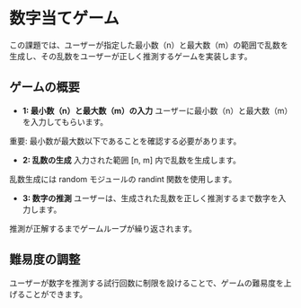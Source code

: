 # 数字当てゲーム
この課題では、ユーザーが指定した最小数（n）と最大数（m）の範囲で乱数を生成し、その乱数をユーザーが正しく推測するゲームを実装します。

## ゲームの概要
- **1: 最小数（n）と最大数（m）の入力**
ユーザーに最小数（n）と最大数（m）を入力してもらいます。

重要: 最小数が最大数以下であることを確認する必要があります。

- **2: 乱数の生成**
入力された範囲 [n, m] 内で乱数を生成します。

乱数生成には random モジュールの randint 関数を使用します。

- **3: 数字の推測**
ユーザーは、生成された乱数を正しく推測するまで数字を入力します。

推測が正解するまでゲームループが繰り返されます。

## 難易度の調整
ユーザーが数字を推測する試行回数に制限を設けることで、ゲームの難易度を上げることができます。